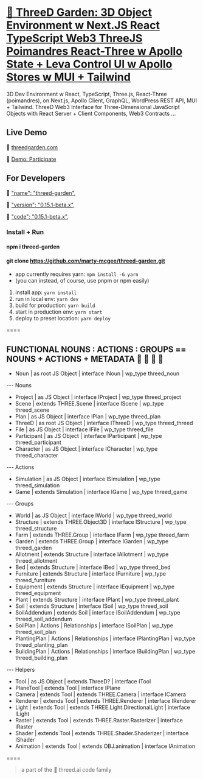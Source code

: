 # [🥕 ThreeD Garden: 3D Object Environment w Next.JS React TypeScript Web3 ThreeJS Poimandres React-Three w Apollo State + Leva Control UI w Apollo Stores w MUI + Tailwind](https://github.com/marty-mcgee/threed-garden/)

3D Dev Environment w React, TypeScript, Three.js, React-Three (poimandres), on Next.js, Apollo Client, GraphQL, WordPress REST API, MUI + Tailwind. ThreeD Web3 Interface for Three-Dimensional JavaScript Objects with React Server + Client Components, Web3 Contracts ...

## Live Demo

🌱 [threedgarden.com](https://threedgarden.com)

🥕 [Demo: Participate](https://threedgarden.com/participate)

## For Developers

🤖 ["name": "threed-garden",](https://www.npmjs.com/package/threed-garden)

🤖 ["version": "0.15.1-beta.x",](https://www.npmjs.com/package/threed-garden?activeTab=versions)

🤖 ["code": "0.15.1-beta.x",](https://www.npmjs.com/package/threed-garden?activeTab=code)

### Install + Run

#### npm i threed-garden
#### git clone https://github.com/marty-mcgee/threed-garden.git

- app currently requires yarn: `npm install -G yarn`
- (you can instead, of course, use pnpm or npm easily)

1. install app: `yarn install`
2. run in local env: `yarn dev`
3. build for production: `yarn build`
4. start in production env: `yarn start`
4. deploy to preset location: `yarn deploy`

====

## FUNCTIONAL NOUNS : ACTIONS : GROUPS == NOUNS + ACTIONS + METADATA 🌱 🤖 🍅 🥕

- Noun | as root JS Object | interface INoun | wp_type threed_noun

--- Nouns

- Project | as JS Object | interface IProject | wp_type threed_project
- Scene | extends THREE.Scene | interface IScene | wp_type threed_scene
- Plan | as JS Object | interface IPlan | wp_type threed_plan
- ThreeD | as root JS Object | interface IThreeD | wp_type threed_threed
- File | as JS Object | interface IFile | wp_type threed_file
- Participant | as JS Object | interface IParticipant | wp_type threed_participant
- Character | as JS Object | interface ICharacter | wp_type threed_character

--- Actions

- Simulation | as JS Object | interface ISimulation | wp_type threed_simulation
- Game | extends Simulation | interface IGame | wp_type threed_game

--- Groups

- World | as JS Object | interface IWorld | wp_type threed_world
- Structure | extends THREE.Object3D | interface IStructure | wp_type threed_structure
- Farm | extends THREE.Group | interface IFarm | wp_type threed_farm
- Garden | extends THREE.Group | interface IGarden | wp_type threed_garden
- Allotment | extends Structure | interface IAllotment | wp_type threed_allotment
- Bed | extends Structure | interface IBed | wp_type threed_bed
- Furniture | extends Structure | interface IFurniture | wp_type threed_furniture
- Equipment | extends Structure | interface IEquipment | wp_type threed_equipment
- Plant | extends Structure | interface IPlant | wp_type threed_plant
- Soil | extends Structure | interface ISoil | wp_type threed_soil
- SoilAddendum | extends Soil | interface ISoilAddendum | wp_type threed_soil_addendum
- SoilPlan | Actions | Relationships | interface ISoilPlan | wp_type threed_soil_plan
- PlantingPlan | Actions | Relationships | interface IPlantingPlan | wp_type threed_planting_plan
- BuildingPlan | Actions | Relationships | interface IBuildingPlan | wp_type threed_building_plan

--- Helpers

- Tool | as JS Object | extends ThreeD? | interface ITool
- PlaneTool | extends Tool | interface IPlane
- Camera | extends Tool | extends THREE.Camera | interface ICamera
- Renderer | extends Tool | extends THREE.Renderer | interface IRenderer
- Light | extends Tool | extends THREE.Light.DirectionalLight | interface ILight
- Raster | extends Tool | extends THREE.Raster.Rasterizer | interface IRaster
- Shader | extends Tool | extends THREE.Shader.Shaderizer | interface IShader
- Animation | extends Tool | extends OBJ.animation | interface IAnimation

====

> a part of the 🌱 threed.ai code family
